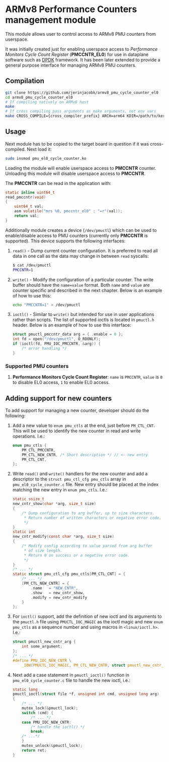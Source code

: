 ARMv8 Performance Counters management module
==========================================

This module allows user to control access to ARMv8 PMU counters from userspace.

It was initially created just for enabling userspace access to *Performance Monitors Cycle Count Register* (**PMCCNTR_EL0**) for use in dataplane software such as [DPDK](http://dpdk.org/dev/patchwork/patch/15225/) framework. It has been later extended to provide a general purpose interface for managing ARMv8 PMU counters.

## Compilation

```sh
git clone https://github.com/jerinjacobk/armv8_pmu_cycle_counter_el0
cd armv8_pmu_cycle_counter_el0
# If compiling natively on ARMv8 host
make
# If cross compiling pass arguments as make arguments, not env vars
make CROSS_COMPILE={cross_compiler_prefix} ARCH=arm64 KDIR=/path/to/kernel/sources
```

## Usage

Next module has to be copied to the target board in question if it was cross-compiled. Next load it:

```sh
sudo insmod pmu_el0_cycle_counter.ko
```

Loading the module will enable userspace access to **PMCCNTR** counter. Unloading this module will disable userspace access to **PMCCNTR**.

The **PMCCNTR** can be read in the application with:

```c
static inline uint64_t
read_pmccntr(void)
{
	uint64_t val;
	asm volatile("mrs %0, pmccntr_el0" : "=r"(val));
	return val;
}
```

Additionally module creates a device (`/dev/pmuctl`) which can be used to enable/disable access to PMU counters (currently only **PMCCNTR** is supported). This device supports the following interfaces:

1. `read()` - Dump current counter configuration. It is preferred to read all data in one call as the data may change in between `read` syscalls:

    ```sh
    $ cat /dev/pmuctl
    PMCCNTR=1
    ```

2. `write()` - Modify the configuration of a particular counter. The write buffer should have the `name=value` format. Both `name` and `value` are counter specific and described in the next chapter. Below is an example of how to use this:

    ```sh
    echo "PMCCNTR=1" > /dev/pmuctl
    ```

3. `ioctl()` - Similar to `write()` but intended for use in user applications rather than scripts. The list of supported ioctls is located in `pmuctl.h` header. Below is an example of how to use this interface:

    ```c
    struct pmuctl_pmccntr_data arg = { .enable = 0 };
    int fd = open("/dev/pmuctl", O_RDONLY);
    if (ioctl(fd, PMU_IOC_PMCCNTR, &arg)) {
        /* error handling */
    }
    ```

### Supported PMU counters

1. **Performance Monitors Cycle Count Register**: `name` is `PMCCNTR`, `value` is `0` to disable EL0 access, `1` to enable EL0 access.

## Adding support for new counters

To add support for managing a new counter, developer should do the following:

1. Add a new value to `enum pmu_ctls` at the end, just before `PM_CTL_CNT`. This will be used to identify the new counter in read and write operations. I.e.:

    ```c
    enum pmu_ctls {
        PM_CTL_PMCCNTR,
        PM_CTL_NEW_CNTR, /* Short description */ // <- new entry
        PM_CTL_CNT,
    };
    ```

2. Write `read()` and `write()` handlers for the new counter and add a descriptor to the `struct pmu_ctl_cfg pmu_ctls` array in `pmu_el0_cycle_counter.c` file. New entry should be placed at the index matching the new entry in `enum pmu_ctls`. I.e.:

    ```c
    static ssize_t
    new_cntr_show(char *arg, size_t size)
    {
        /* Dump configuration to arg buffer, up to size characters.
         * Return number of written characters or negative error code.
         */
    }
    static int
    new_cntr_modify(const char *arg, size_t size)
    {
        /* Modify config according to value parsed from arg buffer
         * of size length.
         * Return 0 on success or a negative error code.
         */
    }
    /* ... */
    static struct pmu_ctl_cfg pmu_ctls[PM_CTL_CNT] = {
        /* ... */
        [PM_CTL_NEW_CNTR] = {
            .name	= "NEW_CNTR",
            .show	= new_cntr_show,
            .modify	= new_cntr_modify
        }
    };
    ```

3. For `ioctl()` support, add the definition of new ioctl and its arguments to the `pmuctl.h` file using `PMUCTL_IOC_MAGIC` as the ioctl magic and new `enum pmu_ctls` as a sequence number and using macros in `<linux/ioctl.h>`. I.e.:

    ```c
    struct pmuctl_new_cntr_arg {
        int some_argument;
    };
    /* ... */
    #define PMU_IOC_NEW_CNTR \
        _IOW(PMUCTL_IOC_MAGIC, PM_CTL_NEW_CNTR, struct pmuctl_new_cntr_arg)
    ```

4. Next add a case statement in `pmuctl_ioctl()` function in `pmu_el0_cycle_counter.c` file to handle the new ioctl, i.e.:

    ```c
    static long
    pmuctl_ioctl(struct file *f, unsigned int cmd, unsigned long arg)
    {
        /* ... */
        mutex_lock(&pmuctl_lock);
        switch (cmd) {
            /* ... */
        case PMU_IOC_NEW_CNTR:
            /* handle the ioctl() */
            break;
        /* ...*/
        }
        mutex_unlock(&pmuctl_lock);
        return ret;
    }
    ```
